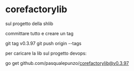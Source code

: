 # corefactorylib

sul progetto della shlib 

committare tutto e creare un tag

git tag v0.3.97
git push origin --tags

 

 

per caricare la lib sul progetto devops:

go get github.com/pasqualepunzo/corefactorylib@v0.3.97